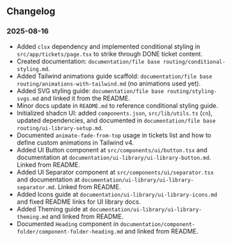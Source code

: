 ## Changelog

### 2025-08-16

- Added `clsx` dependency and implemented conditional styling in `src/app/tickets/page.tsx` to strike through DONE ticket content.
- Created documentation: `documentation/file base routing/conditional-styling.md`.
- Added Tailwind animations guide scaffold: `documentation/file base routing/animations-with-tailwind.md` (no animations used yet).
- Added SVG styling guide: `documentation/file base routing/styling-svgs.md` and linked it from the README.
- Minor docs update in `README.md` to reference conditional styling guide.
- Initialized shadcn UI: added `components.json`, `src/lib/utils.ts` (`cn`), updated dependencies, and documented in `documentation/file base routing/ui-library-setup.md`.
- Documented `animate-fade-from-top` usage in tickets list and how to define custom animations in Tailwind v4.
- Added UI Button component at `src/components/ui/button.tsx` and documentation at `documentation/ui-library/ui-library-button.md`. Linked from README.
- Added UI Separator component at `src/components/ui/separator.tsx` and documentation at `documentation/ui-library/ui-library-separator.md`. Linked from README.
- Added Icons guide at `documentation/ui-library/ui-library-icons.md` and fixed README links for UI library docs.
- Added Theming guide at `documentation/ui-library/ui-library-theming.md` and linked from README.
- Documented `Heading` component in `documentation/component-folder/component-folder-heading.md` and linked from README.
